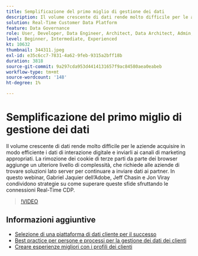 ```yaml
---
title: Semplificazione del primo miglio di gestione dei dati
description: Il volume crescente di dati rende molto difficile per le aziende acquisire in modo efficiente i dati di interazione digitale e inviarli al marketing appropriato ... (Le descrizioni devono essere comprese tra 60 e 160 caratteri)
solution: Real-Time Customer Data Platform
feature: Data Governance
role: User, Developer, Data Engineer, Architect, Data Architect, Admin, Leader
level: Beginner, Intermediate, Experienced
kt: 10632
thumbnail: 344311.jpeg
exl-id: e35c6cc7-7831-4a62-9feb-9315a2bff18b
duration: 3818
source-git-commit: 9a297cda953d4414131657f9ac84580aea0eabeb
workflow-type: tm+mt
source-wordcount: '148'
ht-degree: 1%

---
```


# Semplificazione del primo miglio di gestione dei dati

Il volume crescente di dati rende molto difficile per le aziende acquisire in modo efficiente i dati di interazione digitale e inviarli ai canali di marketing appropriati. La rimozione dei cookie di terze parti da parte dei browser aggiunge un ulteriore livello di complessità, che richiede alle aziende di trovare soluzioni lato server per continuare a inviare dati ai partner. In questo webinar, Gabriel Jaquier dell’Adobe, Jeff Chasin e Jon Viray condividono strategie su come superare queste sfide sfruttando le connessioni Real-Time CDP.

>[!VIDEO](https://video.tv.adobe.com/v/344311/?quality=12&learn=on)

## Informazioni aggiuntive

* [Selezione di una piattaforma di dati cliente per il successo](cdp-success.md)
* [Best practice per persone e processi per la gestione dei dati dei clienti](people-and-process.md)
* [Creare esperienze migliori con i profili dei clienti](building-better-experiences-with-customer-profiles.md)
